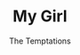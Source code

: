 ---
layout: post
title: My Girl
author: The Temptations
language: "Français"
image:
  artist: the-temptations.png
---